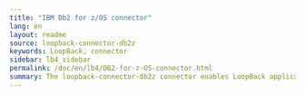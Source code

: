 ```yaml
---
title: "IBM Db2 for z/OS connector"
lang: en
layout: readme
source: loopback-connector-db2z
keywords: LoopBack, connector
sidebar: lb4_sidebar
permalink: /doc/en/lb4/DB2-for-z-OS-connector.html
summary: The loopback-connector-db2z connector enables LoopBack applications to connect to IBM® Db2® for z/OS® data sources.
---
```

